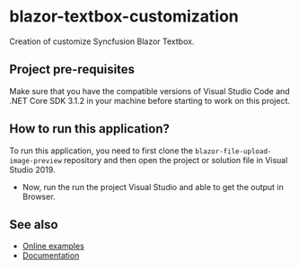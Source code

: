 # blazor-textbox-customization
Creation of customize Syncfusion Blazor Textbox.

## Project pre-requisites
Make sure that you have the compatible versions of Visual Studio Code and .NET Core SDK 3.1.2 in your machine before starting to work on this project.

## How to run this application?
To run this application, you need to first clone the `blazor-file-upload-image-preview` repository and then open the project or solution file in Visual Studio 2019. 

* Now, run the run the project Visual Studio and able to get the output in Browser.

## See also
* [Online examples](https://blazor.syncfusion.com)
* [Documentation](https://blazor.syncfusion.com/documentation/introduction/)
